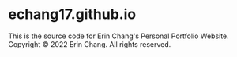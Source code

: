# echang17.github.io
This is the source code for Erin Chang's Personal Portfolio Website.
Copyright © 2022 Erin Chang. All rights reserved.
